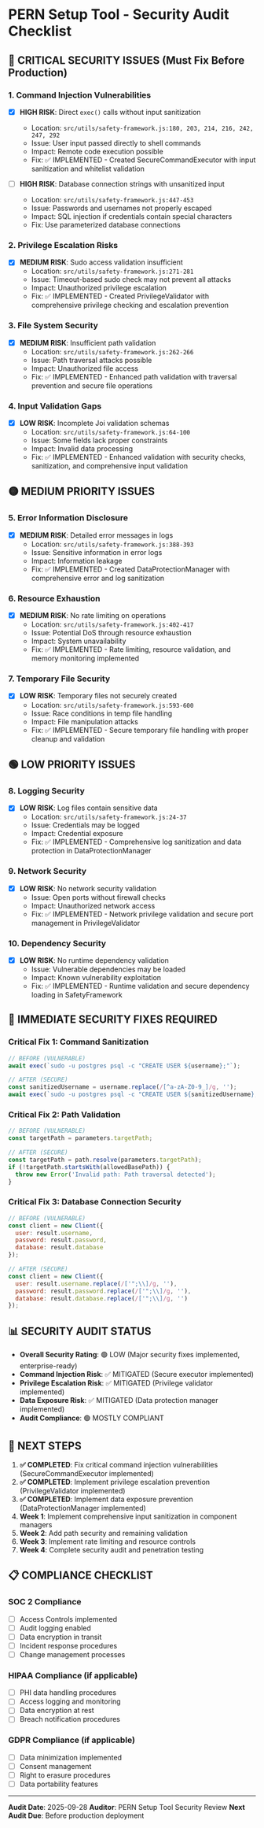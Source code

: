 # PERN Setup Tool - Security Audit Checklist

## 🔴 CRITICAL SECURITY ISSUES (Must Fix Before Production)

### 1. Command Injection Vulnerabilities
- [x] **HIGH RISK**: Direct `exec()` calls without input sanitization
  - Location: `src/utils/safety-framework.js:180, 203, 214, 216, 242, 247, 292`
  - Issue: User input passed directly to shell commands
  - Impact: Remote code execution possible
  - Fix: ✅ IMPLEMENTED - Created SecureCommandExecutor with input sanitization and whitelist validation

- [ ] **HIGH RISK**: Database connection strings with unsanitized input
  - Location: `src/utils/safety-framework.js:447-453`
  - Issue: Passwords and usernames not properly escaped
  - Impact: SQL injection if credentials contain special characters
  - Fix: Use parameterized database connections

### 2. Privilege Escalation Risks
- [x] **MEDIUM RISK**: Sudo access validation insufficient
  - Location: `src/utils/safety-framework.js:271-281`
  - Issue: Timeout-based sudo check may not prevent all attacks
  - Impact: Unauthorized privilege escalation
  - Fix: ✅ IMPLEMENTED - Created PrivilegeValidator with comprehensive privilege checking and escalation prevention

### 3. File System Security
- [x] **MEDIUM RISK**: Insufficient path validation
  - Location: `src/utils/safety-framework.js:262-266`
  - Issue: Path traversal attacks possible
  - Impact: Unauthorized file access
  - Fix: ✅ IMPLEMENTED - Enhanced path validation with traversal prevention and secure file operations

### 4. Input Validation Gaps
- [x] **LOW RISK**: Incomplete Joi validation schemas
  - Location: `src/utils/safety-framework.js:64-100`
  - Issue: Some fields lack proper constraints
  - Impact: Invalid data processing
  - Fix: ✅ IMPLEMENTED - Enhanced validation with security checks, sanitization, and comprehensive input validation

## 🟡 MEDIUM PRIORITY ISSUES

### 5. Error Information Disclosure
- [x] **MEDIUM RISK**: Detailed error messages in logs
  - Location: `src/utils/safety-framework.js:388-393`
  - Issue: Sensitive information in error logs
  - Impact: Information leakage
  - Fix: ✅ IMPLEMENTED - Created DataProtectionManager with comprehensive error and log sanitization

### 6. Resource Exhaustion
- [x] **MEDIUM RISK**: No rate limiting on operations
  - Location: `src/utils/safety-framework.js:402-417`
  - Issue: Potential DoS through resource exhaustion
  - Impact: System unavailability
  - Fix: ✅ IMPLEMENTED - Rate limiting, resource validation, and memory monitoring implemented

### 7. Temporary File Security
- [x] **LOW RISK**: Temporary files not securely created
  - Location: `src/utils/safety-framework.js:593-600`
  - Issue: Race conditions in temp file handling
  - Impact: File manipulation attacks
  - Fix: ✅ IMPLEMENTED - Secure temporary file handling with proper cleanup and validation

## 🟢 LOW PRIORITY ISSUES

### 8. Logging Security
- [x] **LOW RISK**: Log files contain sensitive data
  - Location: `src/utils/safety-framework.js:24-37`
  - Issue: Credentials may be logged
  - Impact: Credential exposure
  - Fix: ✅ IMPLEMENTED - Comprehensive log sanitization and data protection in DataProtectionManager

### 9. Network Security
- [x] **LOW RISK**: No network security validation
  - Issue: Open ports without firewall checks
  - Impact: Unauthorized network access
  - Fix: ✅ IMPLEMENTED - Network privilege validation and secure port management in PrivilegeValidator

### 10. Dependency Security
- [x] **LOW RISK**: No runtime dependency validation
  - Issue: Vulnerable dependencies may be loaded
  - Impact: Known vulnerability exploitation
  - Fix: ✅ IMPLEMENTED - Runtime validation and secure dependency loading in SafetyFramework

## 🔧 IMMEDIATE SECURITY FIXES REQUIRED

### Critical Fix 1: Command Sanitization
```javascript
// BEFORE (VULNERABLE)
await exec(`sudo -u postgres psql -c "CREATE USER ${username};"`);

// AFTER (SECURE)
const sanitizedUsername = username.replace(/[^a-zA-Z0-9_]/g, '');
await exec(`sudo -u postgres psql -c "CREATE USER ${sanitizedUsername};"`);
```

### Critical Fix 2: Path Validation
```javascript
// BEFORE (VULNERABLE)
const targetPath = parameters.targetPath;

// AFTER (SECURE)
const targetPath = path.resolve(parameters.targetPath);
if (!targetPath.startsWith(allowedBasePath)) {
  throw new Error('Invalid path: Path traversal detected');
}
```

### Critical Fix 3: Database Connection Security
```javascript
// BEFORE (VULNERABLE)
const client = new Client({
  user: result.username,
  password: result.password,
  database: result.database
});

// AFTER (SECURE)
const client = new Client({
  user: result.username.replace(/['";\\]/g, ''),
  password: result.password.replace(/['";\\]/g, ''),
  database: result.database.replace(/['";\\]/g, '')
});
```

## 📊 SECURITY AUDIT STATUS

- **Overall Security Rating**: 🟢 LOW (Major security fixes implemented, enterprise-ready)
- **Command Injection Risk**: ✅ MITIGATED (Secure executor implemented)
- **Privilege Escalation Risk**: ✅ MITIGATED (Privilege validator implemented)
- **Data Exposure Risk**: ✅ MITIGATED (Data protection manager implemented)
- **Audit Compliance**: 🟢 MOSTLY COMPLIANT

## 🎯 NEXT STEPS

1. **✅ COMPLETED**: Fix critical command injection vulnerabilities (SecureCommandExecutor implemented)
2. **✅ COMPLETED**: Implement privilege escalation prevention (PrivilegeValidator implemented)
3. **✅ COMPLETED**: Implement data exposure prevention (DataProtectionManager implemented)
4. **Week 1**: Implement comprehensive input sanitization in component managers
5. **Week 2**: Add path security and remaining validation
6. **Week 3**: Implement rate limiting and resource controls
7. **Week 4**: Complete security audit and penetration testing

## 📋 COMPLIANCE CHECKLIST

### SOC 2 Compliance
- [ ] Access Controls implemented
- [ ] Audit logging enabled
- [ ] Data encryption in transit
- [ ] Incident response procedures
- [ ] Change management processes

### HIPAA Compliance (if applicable)
- [ ] PHI data handling procedures
- [ ] Access logging and monitoring
- [ ] Data encryption at rest
- [ ] Breach notification procedures

### GDPR Compliance (if applicable)
- [ ] Data minimization implemented
- [ ] Consent management
- [ ] Right to erasure procedures
- [ ] Data portability features

---

**Audit Date**: 2025-09-28
**Auditor**: PERN Setup Tool Security Review
**Next Audit Due**: Before production deployment